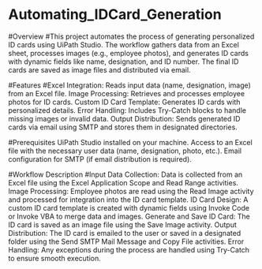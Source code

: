 # Automating_IDCard_Generation
#Overview
#This project automates the process of generating personalized ID cards using UiPath Studio. The workflow gathers data from an Excel sheet, processes images (e.g., employee photos), and generates ID cards with dynamic fields like name, designation, and ID number. The final ID cards are saved as image files and distributed via email.

#Features
#Excel Integration: Reads input data (name, designation, image) from an Excel file.
Image Processing: Retrieves and processes employee photos for ID cards.
Custom ID Card Template: Generates ID cards with personalized details.
Error Handling: Includes Try-Catch blocks to handle missing images or invalid data.
Output Distribution: Sends generated ID cards via email using SMTP and stores them in designated directories.

#Prerequisites
UiPath Studio installed on your machine.
Access to an Excel file with the necessary user data (name, designation, photo, etc.).
Email configuration for SMTP (if email distribution is required).

#Workflow Description
#Input Data Collection: Data is collected from an Excel file using the Excel Application Scope and Read Range activities.
Image Processing: Employee photos are read using the Read Image activity and processed for integration into the ID card template.
ID Card Design: A custom ID card template is created with dynamic fields using Invoke Code or Invoke VBA to merge data and images.
Generate and Save ID Card: The ID card is saved as an image file using the Save Image activity.
Output Distribution: The ID card is emailed to the user or saved in a designated folder using the Send SMTP Mail Message and Copy File activities.
Error Handling: Any exceptions during the process are handled using Try-Catch to ensure smooth execution.
